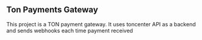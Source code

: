 Ton Payments Gateway
---

This project is a TON payment gateway. It uses toncenter API as a backend and sends webhooks each time payment received

